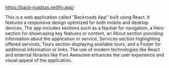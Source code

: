 https://back-roadsss.netlify.app/


This is a web application called "Backroads App" built using React. It features a responsive design 
optimized for both mobile and desktop devices. The app includes sections such as a Navbar for 
navigation, a Hero section for showcasing key features or content, an About section providing 
information about the application or service, Services section highlighting offered services, Tours section 
displaying available tours, and a Footer for additional information or links. The use of modern 
technologies like React and external libraries like Font Awesome enhances the user experience and visual 
appeal of the application.
